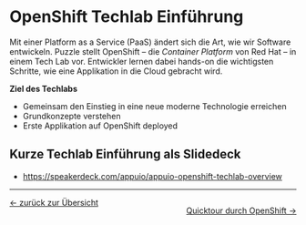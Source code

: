 # OpenShift Techlab Einführung

Mit einer Platform as a Service (PaaS) ändert sich die Art, wie wir Software entwickeln. Puzzle stellt OpenShift – die *Container Platform* von Red Hat – in einem Tech Lab vor. Entwickler lernen dabei hands-on die wichtigsten Schritte, wie eine Applikation in die Cloud gebracht wird.

**Ziel des Techlabs**
- Gemeinsam den Einstieg in eine neue moderne Technologie erreichen
- Grundkonzepte verstehen
- Erste Applikation auf OpenShift deployed

## Kurze Techlab Einführung als Slidedeck

* https://speakerdeck.com/appuio/appuio-openshift-techlab-overview

<div class="no-mkdocs">
<hr/>

<p style="float: right"><a href="01_quicktour.md">Quicktour durch OpenShift →</a></p>

[← zurück zur Übersicht](../README.md)
</div>
